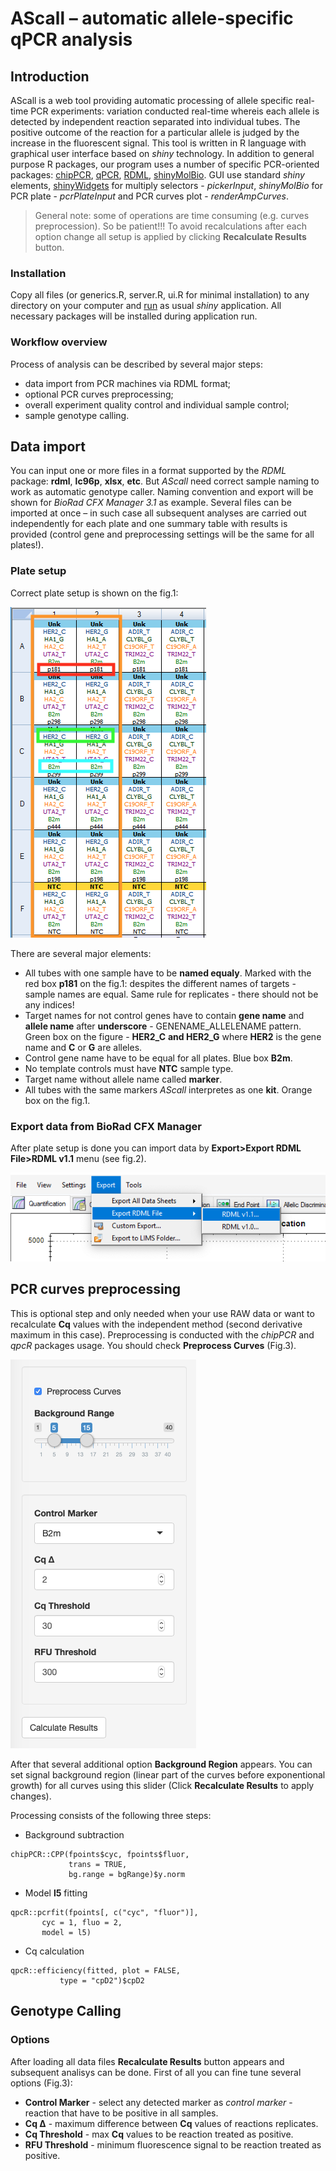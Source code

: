 # AScall – automatic allele-specific qPCR analysis

## Introduction

AScall is a web tool providing automatic processing of allele specific real-time
PCR experiments: variation conducted real-time whereis each allele is detected 
by independent reaction separated into individual tubes. The positive outcome of
the reaction for a particular allele is judged by the increase in the 
fluorescent signal. This tool is written in R language with graphical user 
interface based on *shiny* technology. In addition to general purpose R 
packages, our program uses a number of specific PCR-oriented packages: 
[chipPCR](https://cran.r-project.org/web/packages/chipPCR/index.html),
[qPCR](https://cran.r-project.org/web/packages/qpcR/index.html),
[RDML](https://cran.r-project.org/web/packages/RDML/index.html),
[shinyMolBio](https://cran.r-project.org/web/packages/shinyMolBio/index.html).
GUI use standard *shiny* elements, 
[shinyWidgets](https://cran.r-project.org/web/packages/shinyWidgets/index.html) for 
multiply selectors - *pickerInput*, *shinyMolBio* for PCR plate - *pcrPlateInput*
and PCR curves plot - *renderAmpCurves*.

> General note: some of operations are time consuming (e.g. curves preprocession).
So be patient!!! To avoid recalculations after each option change all setup is 
applied by clicking **Recalculate Results** button.

### Installation

Copy all files (or generics.R, server.R, ui.R for minimal installation) to any
directory on your computer and 
[run](https://shiny.rstudio.com/articles/running.html) as usual *shiny*
application. All necessary packages will be installed during application run.

### Workflow overview

Process of analysis can be described by several major steps:
* data import from PCR machines via RDML format;
* optional PCR curves preprocessing;
* overall experiment quality control and individual sample control;
* sample genotype calling. 

## Data import

You can input one or more files in a format supported by the *RDML* package: 
**rdml**, **lc96p**, **xlsx**, **etc**. But *AScall* need correct sample naming 
to work as automatic genotype caller. Naming convention and export will be shown 
for *BioRad CFX Manager 3.1* as example. Several files can be imported at once – 
in such case all subsequent analyses are carried out independently for each plate
and one summary table with results is provided (control gene and preprocessing
settings will be the same for all plates!).

### Plate setup
Correct plate setup is shown on the fig.1:

![Figure 1. Plate Setup](ext/plate_setup.png)

There are several major elements:

* All tubes with one sample have to be **named equaly**. Marked with the red box **p181**
on the fig.1: despites the different names of targets - sample names are equal. 
Same rule for replicates - there should not be any indices!
* Target names for not control genes have to contain **gene name** and **allele name** 
after **underscore** - GENENAME_ALLELENAME pattern. Green box on the figure - 
**HER2_C** **and HER2_G** where **HER2** is the gene name and **C** or **G** are
alleles.
* Control gene name have to be equal for all plates. Blue box **B2m**.
* No template controls must have **NTC** sample type.
* Target name without allele name called **marker**.
* All tubes with the same markers *AScall* interpretes as one **kit**. Orange box
on the fig.1.


### Export data from BioRad CFX Manager
After plate setup is done you can import data by **Export>Export RDML File>RDML v1.1**
menu (see fig.2).

![Figure 2. Data export](ext/data_export.png)

## PCR curves preprocessing
This is optional step and only needed when your use RAW data or want to recalculate 
**Cq** values with the independent method (second derivative maximum in this case).
Preprocessing is conducted with the *chipPCR* and *qpcR* packages usage. You 
should check **Preprocess Curves** (Fig.3).

![Figure 3. AScall options](ext/options.png)

After that several additional option **Background Region** appears. You can set 
signal background region (linear part of the curves before exponentional growth)
for all curves using this slider (Click **Recalculate Results** to apply changes).

Processing consists of the following three steps:

* Background subtraction
```
chipPCR::CPP(fpoints$cyc, fpoints$fluor,
             trans = TRUE,
             bg.range = bgRange)$y.norm
```
* Model **l5** fitting
```
qpcR::pcrfit(fpoints[, c("cyc", "fluor")], 
       cyc = 1, fluo = 2,
       model = l5)
```
* Cq calculation
```
qpcR::efficiency(fitted, plot = FALSE,
           type = "cpD2")$cpD2
```

## Genotype Calling

### Options
After loading all data files **Recalculate Results** button appears and subsequent
analisys can be done. First of all you can fine tune several options (Fig.3):

* __Control Marker__ - select any detected marker as *control marker* - reaction that
have to be positive in all samples.
* __Cq ∆__ - maximum difference between **Cq** values of reactions replicates.
* __Cq Threshold__ - max **Cq** values to be reaction treated as positive.
* __RFU Threshold__ - minimum fluorescence signal to be reaction treated as 
positive.
